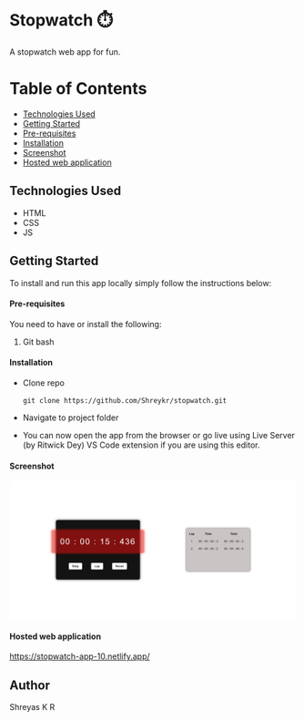 # Stopwatch ⏱️

A stopwatch web app for fun.

# Table of Contents

- [Technologies Used](#tused)
- [Getting Started](#started)
- [Pre-requisites](#require)
- [Installation](#installation)
- [Screenshot](#screenshot)
- [Hosted web application](#hosted-app)

## Technologies Used<a name="tused"></a>

- HTML
- CSS
- JS

## Getting Started<a name="started"></a>

To install and run this app locally simply follow the instructions below:

#### Pre-requisites<a name="require"></a>

You need to have or install the following:

1. Git bash

#### Installation<a name="installation"></a>

- Clone repo
  ```
  git clone https://github.com/Shreykr/stopwatch.git
  ```
- Navigate to project folder

- You can now open the app from the browser or go live using Live Server (by Ritwick Dey) VS Code extension if you are using this editor.

#### Screenshot

![](./screenshot.png)

#### Hosted web application<a name="hosted-app"></a>

https://stopwatch-app-10.netlify.app/

## Author

Shreyas K R
